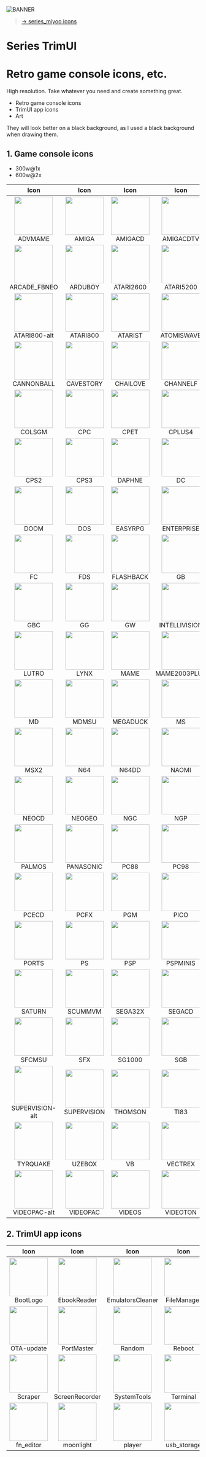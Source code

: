 ![BANNER](./art/preview-black.png)


> [→ series_miyoo icons](./series_miyoo/README.md)

# Series TrimUI
# Retro game console icons, etc.
High resolution. Take whatever you need and create something great.

- Retro game console icons
- TrimUI app icons
- Art

They will look better on a black background, as I used a black background when drawing them.


## 1. Game console icons
   - 300w@1x 
   - 600w@2x 

|                                          Icon                                           |                                      Icon                                       |                                     Icon                                     |                                         Icon                                          |                                       Icon                                        |
|:---------------------------------------------------------------------------------------:|:-------------------------------------------------------------------------------:|:----------------------------------------------------------------------------:|:-------------------------------------------------------------------------------------:|:---------------------------------------------------------------------------------:|
|         <img width="100" src="./series_trimui/300w@1x/ADVMAME.png"><br/>ADVMAME         |       <img width="100" src="./series_trimui/300w@1x/AMIGA.png"><br/>AMIGA       |   <img width="100" src="./series_trimui/300w@1x/AMIGACD.png"><br/>AMIGACD    |      <img width="100" src="./series_trimui/300w@1x/AMIGACDTV.png"><br/>AMIGACDTV      |       <img width="100" src="./series_trimui/300w@1x/ARCADE.png"><br/>ARCADE       | 
|    <img width="100" src="./series_trimui/300w@1x/ARCADE_FBNEO.png"><br/>ARCADE_FBNEO    |     <img width="100" src="./series_trimui/300w@1x/ARDUBOY.png"><br/>ARDUBOY     | <img width="100" src="./series_trimui/300w@1x/ATARI2600.png"><br/>ATARI2600  |      <img width="100" src="./series_trimui/300w@1x/ATARI5200.png"><br/>ATARI5200      |    <img width="100" src="./series_trimui/300w@1x/ATARI7800.png"><br/>ATARI7800    | 
|    <img width="100" src="./series_trimui/300w@1x/ATARI800-alt.png"><br/>ATARI800-alt    |    <img width="100" src="./series_trimui/300w@1x/ATARI800.png"><br/>ATARI800    |   <img width="100" src="./series_trimui/300w@1x/ATARIST.png"><br/>ATARIST    |     <img width="100" src="./series_trimui/300w@1x/ATOMISWAVE.png"><br/>ATOMISWAVE     |          <img width="100" src="./series_trimui/300w@1x/C64.png"><br/>C64          | 
|      <img width="100" src="./series_trimui/300w@1x/CANNONBALL.png"><br/>CANNONBALL      |   <img width="100" src="./series_trimui/300w@1x/CAVESTORY.png"><br/>CAVESTORY   |  <img width="100" src="./series_trimui/300w@1x/CHAILOVE.png"><br/>CHAILOVE   |       <img width="100" src="./series_trimui/300w@1x/CHANNELF.png"><br/>CHANNELF       |       <img width="100" src="./series_trimui/300w@1x/COLECO.png"><br/>COLECO       | 
|          <img width="100" src="./series_trimui/300w@1x/COLSGM.png"><br/>COLSGM          |         <img width="100" src="./series_trimui/300w@1x/CPC.png"><br/>CPC         |      <img width="100" src="./series_trimui/300w@1x/CPET.png"><br/>CPET       |         <img width="100" src="./series_trimui/300w@1x/CPLUS4.png"><br/>CPLUS4         |         <img width="100" src="./series_trimui/300w@1x/CPS1.png"><br/>CPS1         | 
|            <img width="100" src="./series_trimui/300w@1x/CPS2.png"><br/>CPS2            |        <img width="100" src="./series_trimui/300w@1x/CPS3.png"><br/>CPS3        |    <img width="100" src="./series_trimui/300w@1x/DAPHNE.png"><br/>DAPHNE     |             <img width="100" src="./series_trimui/300w@1x/DC.png"><br/>DC             |    <img width="100" src="./series_trimui/300w@1x/DINOTHAWR.png"><br/>DINOTHAWR    | 
|            <img width="100" src="./series_trimui/300w@1x/DOOM.png"><br/>DOOM            |         <img width="100" src="./series_trimui/300w@1x/DOS.png"><br/>DOS         |   <img width="100" src="./series_trimui/300w@1x/EASYRPG.png"><br/>EASYRPG    |     <img width="100" src="./series_trimui/300w@1x/ENTERPRISE.png"><br/>ENTERPRISE     |        <img width="100" src="./series_trimui/300w@1x/FBNEO.png"><br/>FBNEO        | 
|              <img width="100" src="./series_trimui/300w@1x/FC.png"><br/>FC              |         <img width="100" src="./series_trimui/300w@1x/FDS.png"><br/>FDS         | <img width="100" src="./series_trimui/300w@1x/FLASHBACK.png"><br/>FLASHBACK  |             <img width="100" src="./series_trimui/300w@1x/GB.png"><br/>GB             |          <img width="100" src="./series_trimui/300w@1x/GBA.png"><br/>GBA          | 
|             <img width="100" src="./series_trimui/300w@1x/GBC.png"><br/>GBC             |          <img width="100" src="./series_trimui/300w@1x/GG.png"><br/>GG          |        <img width="100" src="./series_trimui/300w@1x/GW.png"><br/>GW         |  <img width="100" src="./series_trimui/300w@1x/INTELLIVISION.png"><br/>INTELLIVISION  |     <img width="100" src="./series_trimui/300w@1x/LOWRESNX.png"><br/>LOWRESNX     | 
|           <img width="100" src="./series_trimui/300w@1x/LUTRO.png"><br/>LUTRO           |        <img width="100" src="./series_trimui/300w@1x/LYNX.png"><br/>LYNX        |      <img width="100" src="./series_trimui/300w@1x/MAME.png"><br/>MAME       |   <img width="100" src="./series_trimui/300w@1x/MAME2003PLUS.png"><br/>MAME2003PLUS   |     <img width="100" src="./series_trimui/300w@1x/MAME2010.png"><br/>MAME2010     | 
|              <img width="100" src="./series_trimui/300w@1x/MD.png"><br/>MD              |       <img width="100" src="./series_trimui/300w@1x/MDMSU.png"><br/>MDMSU       |  <img width="100" src="./series_trimui/300w@1x/MEGADUCK.png"><br/>MEGADUCK   |             <img width="100" src="./series_trimui/300w@1x/MS.png"><br/>MS             |          <img width="100" src="./series_trimui/300w@1x/MSX.png"><br/>MSX          | 
|            <img width="100" src="./series_trimui/300w@1x/MSX2.png"><br/>MSX2            |         <img width="100" src="./series_trimui/300w@1x/N64.png"><br/>N64         |     <img width="100" src="./series_trimui/300w@1x/N64DD.png"><br/>N64DD      |          <img width="100" src="./series_trimui/300w@1x/NAOMI.png"><br/>NAOMI          |          <img width="100" src="./series_trimui/300w@1x/NDS.png"><br/>NDS          | 
|           <img width="100" src="./series_trimui/300w@1x/NEOCD.png"><br/>NEOCD           |      <img width="100" src="./series_trimui/300w@1x/NEOGEO.png"><br/>NEOGEO      |       <img width="100" src="./series_trimui/300w@1x/NGC.png"><br/>NGC        |            <img width="100" src="./series_trimui/300w@1x/NGP.png"><br/>NGP            |      <img width="100" src="./series_trimui/300w@1x/OPENBOR.png"><br/>OPENBOR      | 
|          <img width="100" src="./series_trimui/300w@1x/PALMOS.png"><br/>PALMOS          |   <img width="100" src="./series_trimui/300w@1x/PANASONIC.png"><br/>PANASONIC   |      <img width="100" src="./series_trimui/300w@1x/PC88.png"><br/>PC88       |           <img width="100" src="./series_trimui/300w@1x/PC98.png"><br/>PC98           |          <img width="100" src="./series_trimui/300w@1x/PCE.png"><br/>PCE          | 
|           <img width="100" src="./series_trimui/300w@1x/PCECD.png"><br/>PCECD           |        <img width="100" src="./series_trimui/300w@1x/PCFX.png"><br/>PCFX        |       <img width="100" src="./series_trimui/300w@1x/PGM.png"><br/>PGM        |           <img width="100" src="./series_trimui/300w@1x/PICO.png"><br/>PICO           |     <img width="100" src="./series_trimui/300w@1x/POKEMINI.png"><br/>POKEMINI     | 
|           <img width="100" src="./series_trimui/300w@1x/PORTS.png"><br/>PORTS           |          <img width="100" src="./series_trimui/300w@1x/PS.png"><br/>PS          |       <img width="100" src="./series_trimui/300w@1x/PSP.png"><br/>PSP        |       <img width="100" src="./series_trimui/300w@1x/PSPMINIS.png"><br/>PSPMINIS       |  <img width="100" src="./series_trimui/300w@1x/SATELLAVIEW.png"><br/>SATELLAVIEW  | 
|          <img width="100" src="./series_trimui/300w@1x/SATURN.png"><br/>SATURN          |     <img width="100" src="./series_trimui/300w@1x/SCUMMVM.png"><br/>SCUMMVM     |   <img width="100" src="./series_trimui/300w@1x/SEGA32X.png"><br/>SEGA32X    |         <img width="100" src="./series_trimui/300w@1x/SEGACD.png"><br/>SEGACD         |          <img width="100" src="./series_trimui/300w@1x/SFC.png"><br/>SFC          | 
|          <img width="100" src="./series_trimui/300w@1x/SFCMSU.png"><br/>SFCMSU          |         <img width="100" src="./series_trimui/300w@1x/SFX.png"><br/>SFX         |    <img width="100" src="./series_trimui/300w@1x/SG1000.png"><br/>SG1000     |            <img width="100" src="./series_trimui/300w@1x/SGB.png"><br/>SGB            |       <img width="100" src="./series_trimui/300w@1x/SUFAMI.png"><br/>SUFAMI       | 
| <img width="100" src="./series_trimui/300w@1x/SUPERVISION-alt.png"><br/>SUPERVISION-alt | <img width="100" src="./series_trimui/300w@1x/SUPERVISION.png"><br/>SUPERVISION |   <img width="100" src="./series_trimui/300w@1x/THOMSON.png"><br/>THOMSON    |           <img width="100" src="./series_trimui/300w@1x/TI83.png"><br/>TI83           |          <img width="100" src="./series_trimui/300w@1x/TIC.png"><br/>TIC          | 
|        <img width="100" src="./series_trimui/300w@1x/TYRQUAKE.png"><br/>TYRQUAKE        |      <img width="100" src="./series_trimui/300w@1x/UZEBOX.png"><br/>UZEBOX      |        <img width="100" src="./series_trimui/300w@1x/VB.png"><br/>VB         |        <img width="100" src="./series_trimui/300w@1x/VECTREX.png"><br/>VECTREX        |        <img width="100" src="./series_trimui/300w@1x/VIC20.png"><br/>VIC20        | 
|    <img width="100" src="./series_trimui/300w@1x/VIDEOPAC-alt.png"><br/>VIDEOPAC-alt    |    <img width="100" src="./series_trimui/300w@1x/VIDEOPAC.png"><br/>VIDEOPAC    |    <img width="100" src="./series_trimui/300w@1x/VIDEOS.png"><br/>VIDEOS     |       <img width="100" src="./series_trimui/300w@1x/VIDEOTON.png"><br/>VIDEOTON       |


## 2. TrimUI app icons

|                                      Icon                                       |                                          Icon                                           |                                            Icon                                             |                                       Icon                                        |                                       Icon                                        |
|:-------------------------------------------------------------------------------:|:---------------------------------------------------------------------------------------:|:-------------------------------------------------------------------------------------------:|:---------------------------------------------------------------------------------:|:---------------------------------------------------------------------------------:|
|    <img width="100" src="./series_trimui/Apps@1x/BootLogo.png"><br/>BootLogo    |     <img width="100" src="./series_trimui/Apps@1x/EbookReader.png"><br/>EbookReader     |  <img width="100" src="./series_trimui/Apps@1x/EmulatorsCleaner.png"><br/>EmulatorsCleaner  |  <img width="100" src="./series_trimui/Apps@1x/FileManager.png"><br/>FileManager  |  <img width="100" src="./series_trimui/Apps@1x/MusicPlayer.png"><br/>MusicPlayer  | 
|  <img width="100" src="./series_trimui/Apps@1x/OTA-update.png"><br/>OTA-update  |      <img width="100" src="./series_trimui/Apps@1x/PortMaster.png"><br/>PortMaster      |            <img width="100" src="./series_trimui/Apps@1x/Random.png"><br/>Random            |       <img width="100" src="./series_trimui/Apps@1x/Reboot.png"><br/>Reboot       |    <img width="100" src="./series_trimui/Apps@1x/RetroArch.png"><br/>RetroArch    | 
|     <img width="100" src="./series_trimui/Apps@1x/Scraper.png"><br/>Scraper     |  <img width="100" src="./series_trimui/Apps@1x/ScreenRecorder.png"><br/>ScreenRecorder  |       <img width="100" src="./series_trimui/Apps@1x/SystemTools.png"><br/>SystemTools       |     <img width="100" src="./series_trimui/Apps@1x/Terminal.png"><br/>Terminal     |    <img width="100" src="./series_trimui/Apps@1x/UserGuide.png"><br/>UserGuide    | 
|   <img width="100" src="./series_trimui/Apps@1x/fn_editor.png"><br/>fn_editor   |       <img width="100" src="./series_trimui/Apps@1x/moonlight.png"><br/>moonlight       |            <img width="100" src="./series_trimui/Apps@1x/player.png"><br/>player            |  <img width="100" src="./series_trimui/Apps@1x/usb_storage.png"><br/>usb_storage  |
